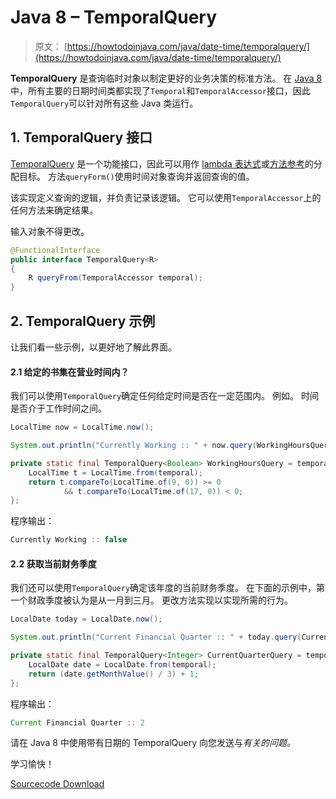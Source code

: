 # Java 8 – TemporalQuery

> 原文： [https://howtodoinjava.com/java/date-time/temporalquery/](https://howtodoinjava.com/java/date-time/temporalquery/)

**TemporalQuery** 是查询临时对象以制定更好的业务决策的标准方法。 在 [Java 8](https://howtodoinjava.com/java-8-tutorial/) 中，所有主要的日期时间类都实现了`Temporal`和`TemporalAccessor`接口，因此`TemporalQuery`可以针对所有这些 Java 类运行。

## 1\. TemporalQuery 接口

[TemporalQuery](https://docs.oracle.com/javase/8/docs/api/java/time/temporal/TemporalQuery.html) 是一个功能接口，因此可以用作 [lambda 表达式](https://howtodoinjava.com/java8/lambda-expressions/)或[方法参考](https://howtodoinjava.com/java8/lambda-method-references-example/)的分配目标。 方法`queryForm()`使用时间对象查询并返回查询的值。

该实现定义查询的逻辑，并负责记录该逻辑。 它可以使用`TemporalAccessor`上的任何方法来确定结果。

输入对象不得更改。

```java
@FunctionalInterface
public interface TemporalQuery<R> 
{
	R queryFrom(TemporalAccessor temporal);
}

```

## 2\. TemporalQuery 示例

让我们看一些示例，以更好地了解此界面。

#### 2.1 给定的书集在营业时间内？

我们可以使用`TemporalQuery`确定任何给定时间是否在一定范围内。 例如。 时间是否介于工作时间之间。

```java
LocalTime now = LocalTime.now();

System.out.println("Currently Working :: " + now.query(WorkingHoursQuery));

private static final TemporalQuery<Boolean> WorkingHoursQuery = temporal -> {
	LocalTime t = LocalTime.from(temporal);
	return t.compareTo(LocalTime.of(9, 0)) >= 0 
			&& t.compareTo(LocalTime.of(17, 0)) < 0;
};

```

程序输出：

```java
Currently Working :: false

```

#### 2.2 获取当前财务季度

我们还可以使用`TemporalQuery`确定该年度的当前财务季度。 在下面的示例中，第一个财政季度被认为是从一月到三月。 更改方法实现以实现所需的行为。

```java
LocalDate today = LocalDate.now();

System.out.println("Current Financial Quarter :: " + today.query(CurrentQuarterQuery));

private static final TemporalQuery<Integer> CurrentQuarterQuery = temporal -> {
	LocalDate date = LocalDate.from(temporal);
	return (date.getMonthValue() / 3) + 1;
};

```

程序输出：

```java
Current Financial Quarter :: 2

```

请在 Java 8 中使用带有日期的 TemporalQuery 向您发送与*有关的问题。*

学习愉快！

[Sourcecode Download](https://github.com/lokeshgupta1981/Core-Java/tree/master/src/com/howtodoinjava/core/datetime)